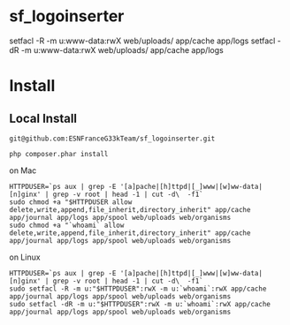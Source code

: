 # sf_logoinserter

setfacl -R -m u:www-data:rwX web/uploads/ app/cache app/logs
setfacl -dR -m u:www-data:rwX web/uploads/ app/cache app/logs

# Install

## Local Install


```shell
git@github.com:ESNFranceG33kTeam/sf_logoinserter.git
```

```shell
php composer.phar install
```

on Mac 

```shell
HTTPDUSER=`ps aux | grep -E '[a]pache|[h]ttpd|[_]www|[w]ww-data|[n]ginx' | grep -v root | head -1 | cut -d\  -f1`
sudo chmod +a "$HTTPDUSER allow delete,write,append,file_inherit,directory_inherit" app/cache app/journal app/logs app/spool web/uploads web/organisms
sudo chmod +a "`whoami` allow delete,write,append,file_inherit,directory_inherit" app/cache app/journal app/logs app/spool web/uploads web/organisms
```

on Linux

```shell
HTTPDUSER=`ps aux | grep -E '[a]pache|[h]ttpd|[_]www|[w]ww-data|[n]ginx' | grep -v root | head -1 | cut -d\  -f1`
sudo setfacl -R -m u:"$HTTPDUSER":rwX -m u:`whoami`:rwX app/cache app/journal app/logs app/spool web/uploads web/organisms
sudo setfacl -dR -m u:"$HTTPDUSER":rwX -m u:`whoami`:rwX app/cache app/journal app/logs app/spool web/uploads web/organisms
```



